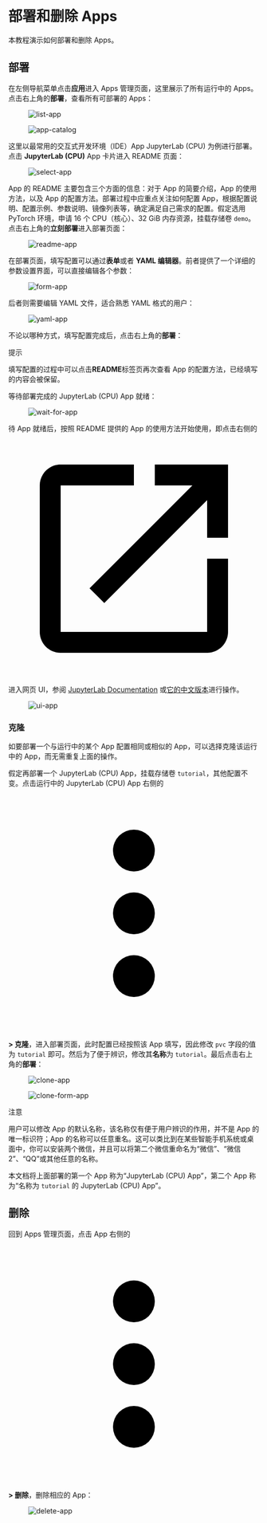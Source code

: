 # 部署和删除 Apps

本教程演示如何部署和删除 Apps。

## 部署

在左侧导航菜单点击**应用**进入 Apps 管理页面，这里展示了所有运行中的 Apps。点击右上角的**部署**，查看所有可部署的 Apps：

<figure class="screenshot">
  <img alt="list-app" src="../assets/app/list-app.png" />
</figure>

<figure class="screenshot">
  <img alt="app-catalog" src="../assets/app/app-catalog.png" />
</figure>

这里以最常用的交互式开发环境（IDE）App JupyterLab (CPU) 为例进行部署。点击 **JupyterLab (CPU)** App 卡片进入 README 页面：

<figure class="screenshot">
  <img alt="select-app" src="../assets/app/select-app.png" />
</figure>

App 的 README 主要包含三个方面的信息：对于 App 的简要介绍，App 的使用方法，以及 App 的配置方法。部署过程中应重点关注如何配置 App，根据配置说明、配置示例、参数说明、镜像列表等，确定满足自己需求的配置。假定选用 PyTorch 环境，申请 16 个 CPU（核心）、32 GiB 内存资源，挂载存储卷 `demo`。点击右上角的**立刻部署**进入部署页面：

<figure class="screenshot">
  <img alt="readme-app" src="../assets/app/readme-app.png" />
</figure>

在部署页面，填写配置可以通过**表单**或者 **YAML 编辑器**。前者提供了一个详细的参数设置界面，可以直接编辑各个参数：

<figure class="screenshot">
  <img alt="form-app" src="../assets/app/form-app.png" />
</figure>

后者则需要编辑 YAML 文件，适合熟悉 YAML 格式的用户：

<figure class="screenshot">
  <img alt="yaml-app" src="../assets/app/yaml-app.png" />
</figure>

不论以哪种方式，填写配置完成后，点击右上角的**部署**：

<aside class="note tip">
<div class="title">提示</div>

填写配置的过程中可以点击**README**标签页再次查看 App 的配置方法，已经填写的内容会被保留。

</aside>

等待部署完成的 JupyterLab (CPU) App 就绪：

<figure class="screenshot">
  <img alt="wait-for-app" src="../assets/app/wait-for-app.png" />
</figure>

待 App 就绪后，按照 README 提供的 App 的使用方法开始使用，即点击右侧的 <span class="twemoji"><svg class="MuiSvgIcon-root MuiSvgIcon-colorPrimary MuiSvgIcon-fontSizeMedium css-jxtyyz" focusable="false" aria-hidden="true" viewBox="0 0 24 24" data-testid="OpenInNewIcon"><path d="M19 19H5V5h7V3H5c-1.11 0-2 .9-2 2v14c0 1.1.89 2 2 2h14c1.1 0 2-.9 2-2v-7h-2zM14 3v2h3.59l-9.83 9.83 1.41 1.41L19 6.41V10h2V3z"></path></svg></span> 进入网页 UI，参阅 [JupyterLab Documentation](https://jupyterlab.readthedocs.io/en/latest/) 或[它的中文版本](https://jupyterlab.pythonlang.cn/en/latest/)进行操作。

<figure class="screenshot">
  <img alt="ui-app" src="../assets/app/ui-app.png" />
</figure>

### 克隆

如要部署一个与运行中的某个 App 配置相同或相似的 App，可以选择克隆该运行中的 App，而无需重复上面的操作。

假定再部署一个 JupyterLab (CPU) App，挂载存储卷 `tutorial`，其他配置不变。点击运行中的 JupyterLab (CPU) App 右侧的 <span class="twemoji"><svg xmlns="http://www.w3.org/2000/svg" viewBox="0 0 24 24"><path d="M12 16a2 2 0 0 1 2 2 2 2 0 0 1-2 2 2 2 0 0 1-2-2 2 2 0 0 1 2-2m0-6a2 2 0 0 1 2 2 2 2 0 0 1-2 2 2 2 0 0 1-2-2 2 2 0 0 1 2-2m0-6a2 2 0 0 1 2 2 2 2 0 0 1-2 2 2 2 0 0 1-2-2 2 2 0 0 1 2-2Z"></path></svg></span> **> 克隆**，进入部署页面，此时配置已经按照该 App 填写，因此修改 `pvc` 字段的值为 `tutorial` 即可。然后为了便于辨识，修改其**名称**为 `tutorial`。最后点击右上角的**部署**：

<figure class="screenshot">
  <img alt="clone-app" src="../assets/app/clone-app.png" />
</figure>

<figure class="screenshot">
  <img alt="clone-form-app" src="../assets/app/clone-form-app.png" />
</figure>

<aside class="note">
<div class="title">注意</div>

用户可以修改 App 的默认名称，该名称仅有便于用户辨识的作用，并不是 App 的唯一标识符；App 的名称可以任意重名。这可以类比到在某些智能手机系统或桌面中，你可以安装两个微信，并且可以将第二个微信重命名为“微信”、“微信2”、“QQ”或其他任意的名称。

本文档将上面部署的第一个 App 称为“JupyterLab (CPU) App”，第二个 App 称为“名称为 `tutorial` 的 JupyterLab (CPU) App”。

</aside>

## 删除

回到 Apps 管理页面，点击 App 右侧的 <span class="twemoji"><svg xmlns="http://www.w3.org/2000/svg" viewBox="0 0 24 24"><path d="M12 16a2 2 0 0 1 2 2 2 2 0 0 1-2 2 2 2 0 0 1-2-2 2 2 0 0 1 2-2m0-6a2 2 0 0 1 2 2 2 2 0 0 1-2 2 2 2 0 0 1-2-2 2 2 0 0 1 2-2m0-6a2 2 0 0 1 2 2 2 2 0 0 1-2 2 2 2 0 0 1-2-2 2 2 0 0 1 2-2Z"></path></svg></span> **> 删除**，删除相应的 App：

<figure class="screenshot">
  <img alt="delete-app" src="../assets/app/delete-app.png" />
</figure>
